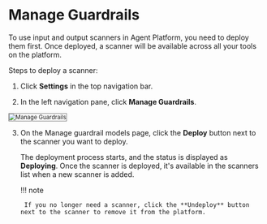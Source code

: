 # Manage Guardrails

To use input and output scanners in Agent Platform, you need to deploy them first. Once deployed, a scanner will be available across all your tools on the platform.

Steps to deploy a scanner:

1. Click **Settings** in the top navigation bar.

2. In the left navigation pane, click **Manage Guardrails**.  
<img src="../images/manage-guardrails.png" alt="Manage Guardrails" title="Manage Guardrails" style="border: 1px solid gray; zoom:80%;">

3. On the Manage guardrail models page, click the **Deploy** button next to the scanner you want to deploy.  

    The deployment process starts, and the status is displayed as **Deploying**. Once the scanner is deployed, it's available in the scanners list when a new scanner is added.

    !!! note

        If you no longer need a scanner, click the **Undeploy** button next to the scanner to remove it from the platform.

